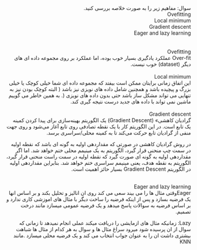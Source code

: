 <div dir="rtl">
سوال: مفاهیم زیر را به صورت خلاصه بررسی کنید.
<br/>  
Ovefitting
<br/>
Local minimum
<br/>
Gradient descent
<br/>
Eager and lazy learning
</div>
<br/>
<div dir="rtl">  
<br/>  
Ovefitting
<br/>
Over-fit عملکرد یادگیری بسیار خوب بوده، اما عملکرد بر روی مجموعه داده ای های دیگر (dataset) خوب نیست.
<div/>
<br/>
<div dir="rtl"> 
 Local minimum
<br/>
این اتفاق زمانی برایتان ممکن است بیفتد که مجموعه داده ای شما خیلی کوچک یا خیلی بزرگ و پیچیده باشد و همچنین شامل داده های نویزی نیز باشد ( البته کوچک بودن نیز به تنهایی می تواند مشکل ساز باشد حتی بدون داده های نویزی (. به همین خاطر می گوییم ماشین نمی تواند با داده های جدید درست نتیجه گیری کند.
<div/>
<br/>
<div dir="rtl">  
Gradient descent
<br/>
گرادیان کاهشی» (Gradient Descent) یک الگوریتم بهینه‌سازی برای پیدا کردن کمینه یک تابع است. در این الگوریتم کار با یک نقطه تصادفی روی تابع آغاز می‌شود و روی جهت منفی از گرادیان تابع حرکت می‌کند تا به کمینه محلی/سراسری برسد.

 در روش  گرادیان کاهشی در  صورتی که مقداردهی اولیه به گونه ای باشد که نقطه اولیه در سمت چپ منحنی قرار گیرد، الگوریتم به یک مینیمم محلی ختم خواهد شد. اما اگر مقداردهی اولیه به گونه ای صورت گیرد که نقطه اولیه در سمت راست منحنی قرار گیرد، الگوریتم به نقطه هدف، یعنی مینیمم سراسری ختم خواهد شد. بنابراین مقداردهی اولیه در الگوریتم Gradient Descent بسیار حائز اهمیت است.
<div/>
<br/>
<div dir="rtl">  
Eager and lazy learning
<br/>
 Eagerوقتی مثال ها را می بیند سعی می کند روی ان انالیز و تحلیل بکند و بر اساس انها یک فرضیه بسازد و پس از اینکه فرضیه را ساخت دیگر با مثال های اموزشی کاری ندارد و بر اساس فرضیه به سوالات پاسخ میدهد   و یک فرضیه عمومی میسازد مانند درخت تصمیم.

Lazy: زمانیکه مثال های ازمایشی را دریافت میکند عملی انجام نمیدهد تا زمانی که سوال از ان پرسیده شود میرود سراغ مثال ها و سوال به هر کدام از مثال ها شباهت بیشتری داشت ان را به عنوان جواب انتخاب می کند و یک فرضیه محلی میسازد .مانند KNN
<div/>
<br/>